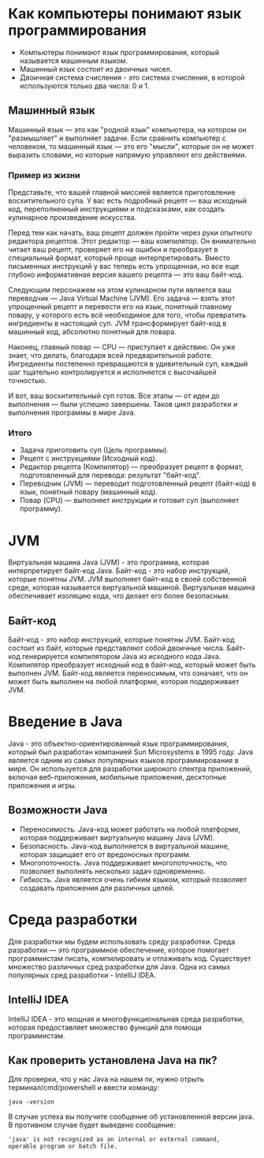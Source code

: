 # Как компьютеры понимают язык программирования

- Компьютеры понимают язык программирования, который называется машинным языком.
- Машинный язык состоит из двоичных чисел.
- Двоичная система счисления - это система счисления, в которой используются только два числа: 0 и 1.

## Машинный язык

Машинный язык — это как "родной язык" компьютера, на котором он "размышляет" и выполняет задачи. Если сравнить компьютер с человеком, то машинный язык — это его "мысли", которые он не может выразить словами, но которые напрямую управляют его действиями.

### Пример из жизни

Представьте, что вашей главной миссией является приготовление восхитительного супа. У вас есть подробный рецепт — ваш исходный код, переполненный инструкциями и подсказками, как создать кулинарное произведение искусства.

Перед тем как начать, ваш рецепт должен пройти через руки опытного редактора рецептов. Этот редактор — ваш компилятор. Он внимательно читает ваш рецепт, проверяет его на ошибки и преобразует в специальный формат, который проще интерпретировать. Вместо письменных инструкций у вас теперь есть упрощенная, но все еще глубоко информативная версия вашего рецепта — это ваш байт-код.

Следующим персонажем на этом кулинарном пути является ваш переводчик — Java Virtual Machine (JVM). Его задача — взять этот упрощенный рецепт и перевести его на язык, понятный главному повару, у которого есть всё необходимое для того, чтобы превратить ингредиенты в настоящий суп. JVM трансформирует байт-код в машинный код, абсолютно понятный для повара.

Наконец, главный повар — CPU — приступает к действию. Он уже знает, что делать, благодаря всей предварительной работе. Ингредиенты постепенно превращаются в удивительный суп, каждый шаг тщательно контролируется и исполняется с высочайшей точностью.

И вот, ваш восхитительный суп готов. Все этапы — от идеи до выполнения — были успешно завершены. Таков цикл разработки и выполнения программы в мире Java.

### Итого

- Задача приготовить суп (Цель программы).
- Рецепт с инструкциями (Исходный код).
- Редактор рецепта (Компилятор) — преобразует рецепт в формат, подготовленный для перевода: результат "байт-код".
- Переводчик (JVM) — переводит подготовленный рецепт (байт-код) в язык, понятный повару (машинный код).
- Повар (CPU) — выполняет инструкции и готовит суп (выполняет программу).

# JVM

Виртуальная машина Java (JVM) - это программа, которая интерпретирует байт-код Java. Байт-код - это набор инструкций, которые понятны JVM. JVM выполняет байт-код в своей собственной среде, которая называется виртуальной машиной. Виртуальная машина обеспечивает изоляцию кода, что делает его более безопасным.

## Байт-код

Байт-код - это набор инструкций, которые понятны JVM. Байт-код состоит из байт, которые представляют собой двоичные числа. Байт-код генерируется компилятором Java из исходного кода Java. Компилятор преобразует исходный код в байт-код, который может быть выполнен JVM. Байт-код является переносимым, что означает, что он может быть выполнен на любой платформе, которая поддерживает JVM.

# Введение в Java

Java - это объектно-ориентированный язык программирования, который был разработан компанией Sun Microsystems в 1995 году. Java является одним из самых популярных языков программирования в мире. Он используется для разработки широкого спектра приложений, включая веб-приложения, мобильные приложения, десктопные приложения и игры.

## Возможности Java

- Переносимость. Java-код может работать на любой платформе, которая поддерживает виртуальную машину Java (JVM).
- Безопасность. Java-код выполняется в виртуальной машине, которая защищает его от вредоносных программ.
- Многопоточность. Java поддерживает многопоточность, что позволяет выполнять несколько задач одновременно.
- Гибкость. Java является очень гибким языком, который позволяет создавать приложения для различных целей.

# Среда разработки

Для разработки мы будем использовать среду разработки. Среда разработки — это программное обеспечение, которое помогает программистам писать, компилировать и отлаживать код. Существует множество различных сред разработки для Java. Одна из самых популярных сред разработки - IntelliJ IDEA.

## IntelliJ IDEA

IntelliJ IDEA - это мощная и многофункциональная среда разработки, которая предоставляет множество функций для помощи программистам.


## Как проверить установлена Java на пк?

Для проверки, что у нас Java на нашем пк, нужно отрыть терминал/cmd/powershell и ввести команду:
```shell 
java -version
```

В случае успеха вы получите сообщение об установленной версии java. В противном случае будет выведено сообщение:

```
'java' is not recognized as an internal or external command,
operable program or batch file.
```
